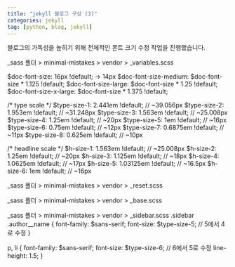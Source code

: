 ```yaml
---
title: "jekyll 블로그 구상 (3)" 
categories: jekyll
tag: [python, blog, jekyll]
---
```


블로그의 가독성을 높히기 위해 전체적인 폰트 크기 수정 작업을 진행했습니다. 

_sass 폴더 > minimal-mistakes > vendor > _variables.scss

$doc-font-size: 16px !default; -> 14px
$doc-font-size-medium: $doc-font-size * 1.125 !default;
$doc-font-size-large: $doc-font-size * 1.25 !default;
$doc-font-size-x-large: $doc-font-size * 1.375 !default;

/* type scale */
$type-size-1: 2.441em !default; // ~39.056px
$type-size-2: 1.953em !default; // ~31.248px
$type-size-3: 1.563em !default; // ~25.008px
$type-size-4: 1.25em !default; // ~20px
$type-size-5: 1em !default; // ~16px
$type-size-6: 0.75em !default; // ~12px
$type-size-7: 0.6875em !default; // ~11px
$type-size-8: 0.625em !default; // ~10px

/* headline scale */
$h-size-1: 1.563em !default; // ~25.008px
$h-size-2: 1.25em !default; // ~20px
$h-size-3: 1.125em !default; // ~18px
$h-size-4: 1.0625em !default; // ~17px
$h-size-5: 1.03125em !default; // ~16.5px
$h-size-6: 1em !default; // ~16px


_sass 폴더 > minimal-mistakes > vendor > _reset.scss

_sass 폴더 > minimal-mistakes > vendor > _base.scss

_sass 폴더 > minimal-mistakes > vendor > _sidebar.scss
.sidebar .author__name {
  font-family: $sans-serif;
  font-size: $type-size-5; // 5에서 4로 수정 
}

p,
  li {
    font-family: $sans-serif;
    font-size: $type-size-6; // 6에서 5로 수정
    line-height: 1.5;
  }
